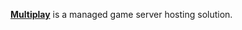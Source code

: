 [**Multiplay**](https://unity.com/products/game-server-hosting) is a managed game server hosting solution.
